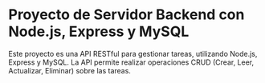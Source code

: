 # Proyecto de Servidor Backend con Node.js, Express y MySQL

Este proyecto es una API RESTful para gestionar tareas, utilizando Node.js, Express y MySQL. La API permite realizar operaciones CRUD (Crear, Leer, Actualizar, Eliminar) sobre las tareas.
